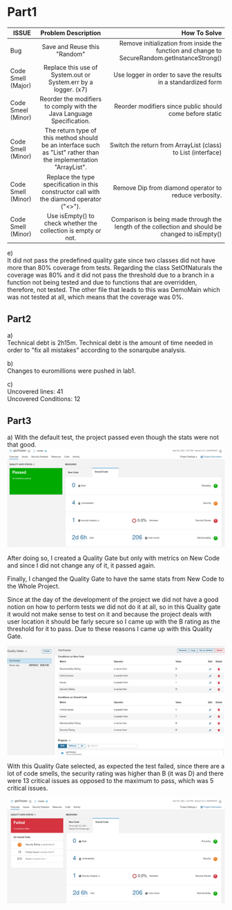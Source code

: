 # Part1

| ISSUE              | Problem Description  | How To Solve  |
| ------------------ |:--------------------:| -------------:|
| Bug |Save and Reuse this "Random" | Remove initialization from inside the function and change to SecureRandom.getInstanceStrong() |
| Code Smell (Major) | Replace this use of System.out or System.err by a logger. (x7) | Use logger in order to save the results in a standardized form |
| Code Smeel (Minor) | Reorder the modifiers to comply with the Java Language Specification. | Reorder modifiers since public should come before static |
| Code Smell (Minor) | The return type of this method should be an interface such as "List" rather than the implementation "ArrayList". | Switch the return from ArrayList (class) to List (interface) |
| Code Smell (Minor) | Replace the type specification in this constructor call with the diamond operator ("<>"). | Remove Dip from diamond operator to reduce verbosity. |
| Code Smell (Minor) | Use isEmpty() to check whether the collection is empty or not. | Comparison is being made through the length of the collection and should be changed to isEmpty() |

e)\
It did not pass the predefined quality gate since two classes did not have more than 80% coverage from tests. Regarding the class SetOfNaturals the coverage was 80% and it did not pass the threshold due to a branch in a function not being tested and due to functions that are overridden, therefore, not tested. The other file that leads to this was DemoMain which was not tested at all, which means that the coverage was 0%.

## Part2
a)\
Technical debt is 2h15m. Technical debt is the amount of time needed in order to "fix all mistakes" according to the sonarqube analysis.

b)\
Changes to euromillions were pushed in lab1.

c)\
Uncovered lines: 41\
Uncovered Conditions: 12

## Part3

a) 
With the default test, the project passed even though the stats were not that good.
![Alt text](Selection_007.png)

After doing so, I created a Quality Gate but only with metrics on New Code and since I did not change any of it, it passed again.

Finally, I changed the Quality Gate to have the same stats from New Code to the Whole Project.

Since at the day of the development of the project we did not have a good notion on how to perform tests we did not do it at all, so in this Quality gate it would not make sense to test on it and because the project deals with user location it should be farly secure so I came up with the B rating as the threshold for it to pass. Due to these reasons I came up with this Quality Gate.

![Alt text](Selection_009.png)


With this Quality Gate selected, as expected the test failed, since there are a lot of code smells, the security rating was higher than B (it was D) and there were 13 critical issues as opposed to the maximum to pass, which was 5 critical issues.

![Alt text](Selection_008.png)
